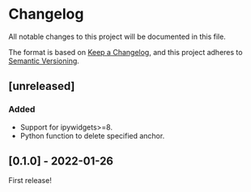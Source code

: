 # Changelog
All notable changes to this project will be documented in this file.

The format is based on [Keep a Changelog](https://keepachangelog.com/en/1.0.0/),
and this project adheres to [Semantic Versioning](https://semver.org/spec/v2.0.0.html).

## [unreleased]

### Added

* Support for ipywidgets>=8.
* Python function to delete specified anchor.




## [0.1.0] - 2022-01-26

First release!
